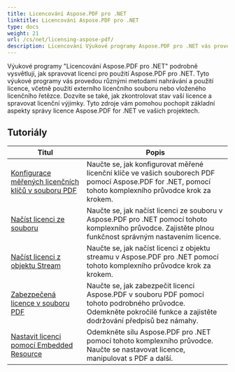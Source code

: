 ```yaml
---
title: Licencování Aspose.PDF pro .NET
linktitle: Licencování Aspose.PDF pro .NET
type: docs
weight: 21
url: /cs/net/licensing-aspose-pdf/
description: Licencování Výukové programy Aspose.PDF pro .NET vás provedou správou licence k použití Aspose.PDF pro .NET, včetně načtení a použití licence.
---
```

Výukové programy "Licencování Aspose.PDF pro .NET" podrobně vysvětlují, jak spravovat licenci pro použití Aspose.PDF pro .NET. Tyto výukové programy vás provedou různými metodami nahrávání a použití licence, včetně použití externího licenčního souboru nebo vloženého licenčního řetězce. Dozvíte se také, jak zkontrolovat stav vaší licence a spravovat licenční výjimky. Tyto zdroje vám pomohou pochopit základní aspekty správy licence Aspose.PDF for .NET ve vašich projektech.

## Tutoriály
| Titul | Popis |
| --- | --- | 
| [Konfigurace měřených licenčních klíčů v souboru PDF](./configure-metered-license/) | Naučte se, jak konfigurovat měřené licenční klíče ve vašich souborech PDF pomocí Aspose.PDF for .NET, pomocí tohoto komplexního průvodce krok za krokem. |  
| [Načíst licenci ze souboru](./load-license-from-file/) | Naučte se, jak načíst licenci ze souboru v Aspose.PDF pro .NET pomocí tohoto komplexního průvodce. Zajistěte plnou funkčnost správným nastavením licence. |  
| [Načíst licenci z objektu Stream](./load-license-from-stream-object/) | Naučte se, jak načíst licenci z objektu streamu v Aspose.PDF pro .NET pomocí tohoto komplexního průvodce krok za krokem. |  
| [Zabezpečená licence v souboru PDF](./secure-license/) | Naučte se, jak zabezpečit licenci Aspose.PDF v souboru PDF pomocí tohoto podrobného průvodce. Odemkněte pokročilé funkce a zajistěte dodržování předpisů bez námahy. |  
| [Nastavit licenci pomocí Embedded Resource](./set-license-using-embedded-resource/) | Odemkněte sílu Aspose.PDF pro .NET pomocí tohoto komplexního průvodce. Naučte se nastavovat licence, manipulovat s PDF a další. |  